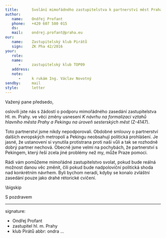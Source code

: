 ```yaml
---
title:      Svolání mimořádného zastupitelstva k partnerství měst Praha-Peking
author:
   name:    Ondřej Profant
   phone:   +420 607 580 015
   ds:      
   mail:    ondrej.profant@praha.eu
our:
   name:    Zastupitelský klub Pirátů
   sign:    ZK Pha 42/2016
your:
   role:    
   name:    
      -     zastupitelský klub TOP09
   address:
   note:
      -     k rukám Ing. Václav Novotný
sendby:     mail
style:      letter
---
```


Važený pane předsedo,

oslovili jste nás s žádostí o podporu mimořádného zasedání zastupitelstva Hl. m. Prahy. ve věci změny usnesení *K návrhu na formalizaci vztahů hlavního města Prahy a Pekingu na úroveň sesterských měst* (Z-4147).

Toto partnerství jsme nikdy nepodporovali. Obdobné smlouvy o partnerství dalších evropských metropolí a Pekingu neobsahují politická prohlášení. Je jasné, že ustanovení si vynutila protistrana proti naši vůli a tak se rozhodně dobrý partner nechová. Obecně jsme velmi na pochybách, že partnerství s Pekingem, který řeší zcela jiné problémy než my, může Praze pomoci.

Rádi vám pomůžeme mimořádné zastupitelstvo svolat, pokud bude reálná možnost danou věc změnit, čili pokud bude nadpoloviční politická shoda nad konkrétním návrhem. Byli bychom neradi, kdyby se konalo zvláštní zasedání pouze jako drahé rétorické cvičení.

\bigskip

S pozdravem

---
signature: 
  - Ondřej Profant
  - zastupitel hl. m. Prahy
  - klub Pirátů
abbr:       ondra
...
